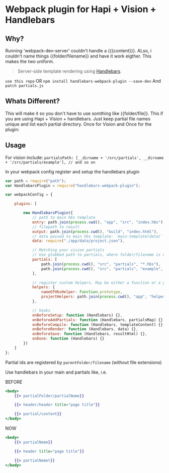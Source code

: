 # Webpack plugin for Hapi + Vision + Handlebars

## Why?

Running 'webpack-dev-server' couldn't handle a {{{content}}}. ALso, i couldn't name things {{folder/filename}} and have it work eigther. This makes the two uniform. 

> Server-side template rendering using [Handlebars](http://handlebarsjs.com/).

`use this repo`
OR 
`npm install handlebars-webpack-plugin --save-dev`
And
`patch partials.js`

## Whats Different?

This will make it so you don't have to use somthing like {{folder/file}}. This if you are using Hapi + Vision + handlebars. Just keep partial file names unique and list each partial directory. Once for Vision and Once for the plugin:

## Usage

For vision include:
`partialsPath: [__dirname + '/src/partials', __dirname + '/src/partials/example'], // and so on`


In your webpack config register and setup the handlebars plugin

```javascript
var path = require("path");
var HandlebarsPlugin = require("handlebars-webpack-plugin");

var webpackConfig = {

    plugins: [

        new HandlebarsPlugin({
            // path to main hbs template
            entry: path.join(process.cwd(), "app", "src", "index.hbs"),
            // filepath to result
            output: path.join(process.cwd(), "build", "index.html"),
            // data passed to main hbs template: `main-template(data)`
            data: require("./app/data/project.json"),

            // Matching your vision partials
            // Use globbed path to partials, where folder/filename is unique
            partials: [
                path.join(process.cwd(), "src", "partials", "*.hbs"),
                path.join(process.cwd(), "src", "partials", "example", "*.hbs"),
            ],

            // register custom helpers. May be either a function or a glob-pattern
            helpers: {
                nameOfHbsHelper: Function.prototype,
                projectHelpers: path.join(process.cwd(), "app", "helpers", "*.helper.js")
            },

            // hooks
            onBeforeSetup: function (Handlebars) {},
            onBeforeAddPartials: function (Handlebars, partialsMap) {},
            onBeforeCompile: function (Handlebars, templateContent) {},
            onBeforeRender: function (Handlebars, data) {},
            onBeforeSave: function (Handlebars, resultHtml) {},
            onDone: function (Handlebars) {}
        })
    ]
};
```

Partial ids are registered by `parentFolder/filename` (without file extensions)

Use handlebars in your main and partials like, i.e.

BEFORE
```hbs
<body>
    {{> partialFolder/partialName}}

    {{> header/header title="page title"}}

    {{> partial/content}}
</body>
```
NOW
```hbs
<body>
    {{> partialName}}

    {{> header title="page title"}}

    {{> partialNamet}}
</body>
```
